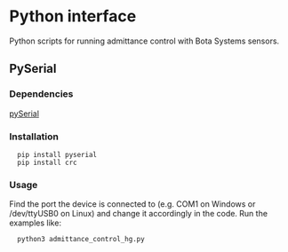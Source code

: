 # Python interface

Python scripts for running admittance control with Bota Systems sensors.

## PySerial

### Dependencies

[pySerial](https://pyserial.readthedocs.io/en/latest/)

### Installation

```
  pip install pyserial
  pip install crc
```

### Usage

Find the port the device is connected to (e.g. COM1 on Windows or /dev/ttyUSB0 on Linux) and change it accordingly in the code. Run the examples like:
```
  python3 admittance_control_hg.py
```
